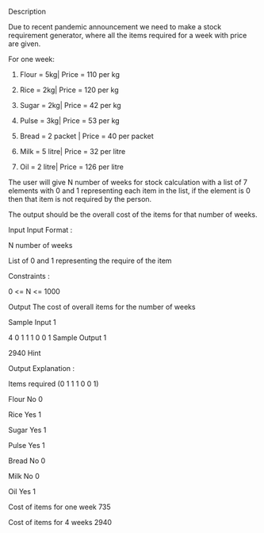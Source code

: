Description

Due to recent pandemic announcement we need to make a stock requirement generator, where all the items required for a week with price are given.

For one week:

1. Flour = 5kg| Price = 110 per kg

2. Rice = 2kg| Price = 120 per kg

3. Sugar = 2kg| Price = 42 per kg

4. Pulse = 3kg| Price = 53 per kg

5. Bread = 2 packet | Price = 40 per packet

6. Milk = 5 litre| Price = 32 per litre

7. Oil = 2 litre| Price = 126 per litre

The user will give N number of weeks for stock calculation with a list of 7 elements with 0 and 1 representing each item in the list, if the element is 0 then that item is not required by the person.

The output should be the overall cost of the items for that number of weeks.


Input
Input Format :

N number of weeks

List of 0 and 1 representing the require of the item



Constraints :

0 <= N <= 1000


Output
The cost of overall items for the number of weeks


Sample Input 1 

4
0 1 1 1 0 0 1
Sample Output 1

2940
Hint

Output Explanation :

Items required (0 1 1 1 0 0 1)

Flour No 0

Rice Yes 1

Sugar Yes 1

Pulse Yes 1

Bread No 0

Milk No 0

Oil Yes 1

Cost of items for one week 735

Cost of items for 4 weeks 2940